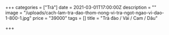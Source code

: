 +++
categories = ["Trà"]
date = 2021-03-01T17:00:00Z
description = ""
image = "/uploads/cach-lam-tra-dao-thom-nong-vi-tra-ngot-ngao-vi-dao-1-800-1.jpg"
price = "39000"
tags = []
title = "Trà đào / Vải / Cam / Dâu"

+++
